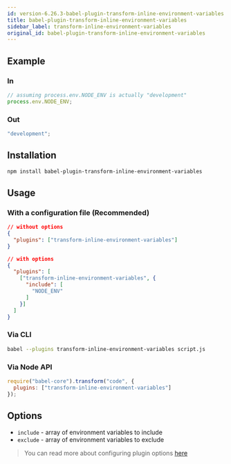 ```yaml
---
id: version-6.26.3-babel-plugin-transform-inline-environment-variables
title: babel-plugin-transform-inline-environment-variables
sidebar_label: transform-inline-environment-variables
original_id: babel-plugin-transform-inline-environment-variables
---
```


## Example

### In

```js
// assuming process.env.NODE_ENV is actually "development"
process.env.NODE_ENV;
```

### Out

```js
"development";
```

## Installation

```sh
npm install babel-plugin-transform-inline-environment-variables
```

## Usage

### With a configuration file (Recommended)

```json
// without options
{
  "plugins": ["transform-inline-environment-variables"]
}

// with options
{
  "plugins": [
    ["transform-inline-environment-variables", {
      "include": [
        "NODE_ENV"
      ]
    }]
  ]
}
```

### Via CLI

```sh
babel --plugins transform-inline-environment-variables script.js
```

### Via Node API

```javascript
require("babel-core").transform("code", {
  plugins: ["transform-inline-environment-variables"]
});
```

## Options

+ `include` - array of environment variables to include
+ `exclude` - array of environment variables to exclude

> You can read more about configuring plugin options [here](https://babeljs.io/docs/en/plugins#plugin-options)
